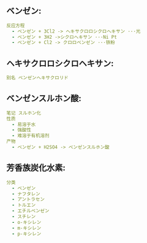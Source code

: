 ## ベンゼン:

```yaml
反应方程
  - ベンゼン + 3Cl2 -> ヘキサクロロシクロヘキサン ···光
  - ベンゼン + 3H2 ->シクロヘキサン ···Ni Pt
  - ベンゼン + Cl2 -> クロロベンゼン ···铁粉
```

## ヘキサクロロシクロヘキサン:

```yaml
别名 ベンゼンヘキサクロリド

```

## ベンゼンスルホン酸:

```yaml
笔记 スルホン化
性质
  - 易溶于水
  - 强酸性
  - 难溶于有机溶剂
产物
  - ベンゼン + H2SO4 -> ベンゼンスルホン酸

```

## 芳香族炭化水素:

```yaml
分类
  - ベンゼン
  - ナフタレン
  - アントラセン
  - トルエン
  - エチルベンゼン
  - スチレン
  - o-キシレン
  - m-キシレン
  - p-キシレン
```